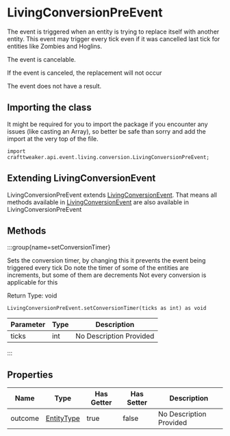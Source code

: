 # LivingConversionPreEvent

The event is triggered when an entity is trying to replace itself with another entity.
 This event may trigger every tick even if it was cancelled last tick for entities like Zombies and Hoglins.

The event is cancelable.

If the event is canceled, the replacement will not occur

The event does not have a result.



## Importing the class

It might be required for you to import the package if you encounter any issues (like casting an Array), so better be safe than sorry and add the import at the very top of the file.
```zenscript
import crafttweaker.api.event.living.conversion.LivingConversionPreEvent;
```


## Extending LivingConversionEvent

LivingConversionPreEvent extends [LivingConversionEvent](/forge/api/event/entity/living/conversion/LivingConversionEvent). That means all methods available in [LivingConversionEvent](/forge/api/event/entity/living/conversion/LivingConversionEvent) are also available in LivingConversionPreEvent

## Methods

:::group{name=setConversionTimer}

Sets the conversion timer, by changing this it prevents the
 event being triggered every tick
 Do note the timer of some of the entities are increments, but
 some of them are decrements
 Not every conversion is applicable for this

Return Type: void

```zenscript
LivingConversionPreEvent.setConversionTimer(ticks as int) as void
```

| Parameter | Type | Description |
|-----------|------|-------------|
| ticks | int | No Description Provided |


:::


## Properties

| Name | Type | Has Getter | Has Setter | Description |
|------|------|------------|------------|-------------|
| outcome | [EntityType](/vanilla/api/entity/EntityType) | true | false | No Description Provided |

